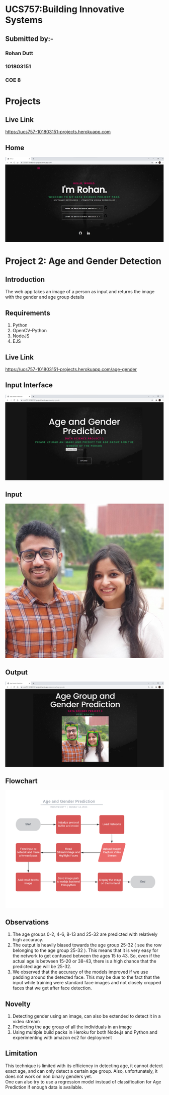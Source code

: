 # UCS757:Building Innovative Systems
## Submitted by:-
### Rohan Dutt
### 101803151
### COE 8

# Projects
## Live Link
https://ucs757-101803151-projects.herokuapp.com

## Home
![Home](home.jpeg)

# Project 2: Age and Gender Detection 
## Introduction
The web app takes an image of a person as input and returns the image with the gender and age group details

## Requirements
1. Python
2. OpenCV-Python
3. NodeJS
4. EJS

## Live Link
https://ucs757-101803151-projects.herokuapp.com/age-gender

## Input Interface
![Interface](interface_gad.jpeg)

## Input
![Input](input_gad.jpg)

## Output
![Output](output_gad.jpeg)

## Flowchart
![Flowchart](flowchart_gad.png)

## Observations
1. The age groups 0-2, 4-6, 8-13 and 25-32 are predicted with relatively high accuracy. 
2. The output is heavily biased towards the age group 25-32 ( see the row belonging to the age group 25-32 ). This means that it is very easy for the network to get confused between the ages 15 to 43. So, even if the actual age is between 15-20 or 38-43, there is a high chance that the predicted age will be 25-32. 
3. We observed that the accuracy of the models improved if we use padding around the detected face. This may be due to the fact that the input while training were standard face images and not closely cropped faces that we get after face detection.

## Novelty
1. Detecting gender using an image, can also be extended to detect it in a video stream
2. Predicting the age group of all the individuals in an image
3. Using multiple build packs in Heroku for both Node.js and Python and experimenting with amazon ec2 for deployment  

## Limitation
This technique is limited with its efficiency in detecting age, it cannot detect exact age, and can only detect a certain age group. Also, unfortunately, it does not work on non binary genders yet.  
One can also try to use a regression model instead of classification for Age Prediction if enough data is available.
